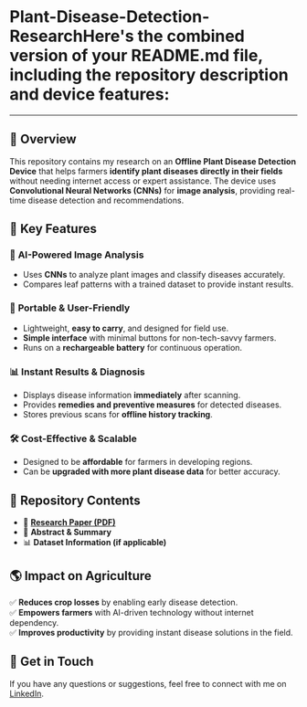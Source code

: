 # Plant-Disease-Detection-ResearchHere's the combined version of your **README.md** file, including the **repository description** and **device features**:  

---


## 📌 **Overview**  
This repository contains my research on an **Offline Plant Disease Detection Device** that helps farmers **identify plant diseases directly in their fields** without needing internet access or expert assistance. The device uses **Convolutional Neural Networks (CNNs)** for **image analysis**, providing real-time disease detection and recommendations.  

## 🚀 **Key Features**  


### 📸 **AI-Powered Image Analysis**  
- Uses **CNNs** to analyze plant images and classify diseases accurately.  
- Compares leaf patterns with a trained dataset to provide instant results.  

### 🔋 **Portable & User-Friendly**  
- Lightweight, **easy to carry**, and designed for field use.  
- **Simple interface** with minimal buttons for non-tech-savvy farmers.  
- Runs on a **rechargeable battery** for continuous operation.  

### 📊 **Instant Results & Diagnosis**  
- Displays disease information **immediately** after scanning.  
- Provides **remedies and preventive measures** for detected diseases.  
- Stores previous scans for **offline history tracking**.  

### 🛠️ **Cost-Effective & Scalable**  
- Designed to be **affordable** for farmers in developing regions.  
- Can be **upgraded with more plant disease data** for better accuracy.  

## 📂 **Repository Contents**  
- 📄 **[Research Paper (PDF)](https://github.com/shravyapendota/Plant-Disease-Detection-Research/blob/main/Offline_enabled_plant_disease_detection_device_final.pdf)**  
- 📝 **Abstract & Summary**  
- 📊 **Dataset Information (if applicable)**  


## 🌎 **Impact on Agriculture**  
✅ **Reduces crop losses** by enabling early disease detection.  
✅ **Empowers farmers** with AI-driven technology without internet dependency.  
✅ **Improves productivity** by providing instant disease solutions in the field.  

## 📢 **Get in Touch**  
If you have any questions or suggestions, feel free to connect with me on [LinkedIn](https://www.linkedin.com/in/shravya-pendota-451678282/).  
